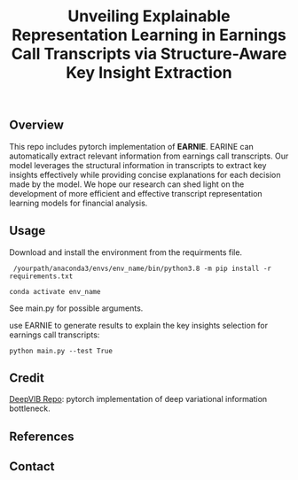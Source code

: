 <h1 align="center">
    Unveiling Explainable Representation Learning in Earnings Call Transcripts via Structure-Aware Key Insight Extraction
</h1>

<br />

## Overview
This repo includes pytorch implementation of **EARNIE**. EARINE can automatically extract relevant information from earnings call transcripts. Our model leverages the structural information in transcripts to extract key insights effectively while providing concise explanations for each decision made by the model. We hope our research can shed light on the development of more efficient and effective transcript representation learning models for financial analysis. 

## Usage
Download and install the environment from the requirments file.
```
 /yourpath/anaconda3/envs/env_name/bin/python3.8 -m pip install -r requirements.txt 

conda activate env_name
```

See main.py for possible arguments.

use EARNIE to generate results to explain the key insights selection for earnings call transcripts:
```
python main.py --test True 
```

## Credit
[DeepVIB Repo](https://github.com/1Konny/VIB-pytorch): pytorch implementation of deep variational information bottleneck.

## References


## Contact

